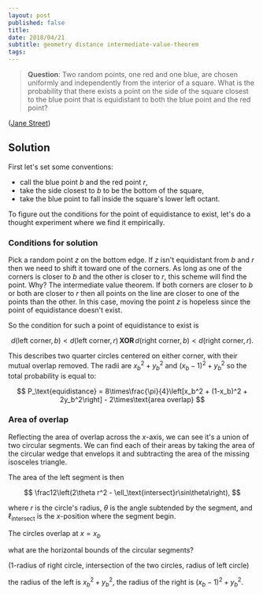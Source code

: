 ```yaml
---
layout: post
published: false
title: 
date: 2018/04/21
subtitle: geometry distance intermediate-value-theorem
tags:
---
```


>**Question**: Two random points, one red and one blue, are chosen uniformly and independently from the interior of a square. What is the probability that there exists a point on the side of the square closest to the blue point that is equidistant to both the blue point and the red point?

<!--more-->

([Jane Street](https://www.janestreet.com/puzzles/beside-the-point-index/))

## Solution

First let's set some conventions:

- call the blue point $b$ and the red point $r$,
- take the side closest to $b$ to be the bottom of the square,
- take the blue point to fall inside the square's lower left octant.

To figure out the conditions for the point of equidistance to exist, let's do a thought experiment where we find it empirically. 

### Conditions for solution

Pick a random point $z$ on the bottom edge. If $z$ isn't equidistant from $b$ and $r$ then we need to shift it toward one of the corners. As long as one of the corners is closer to $b$ and the other is closer to $r$, this scheme will find the point. Why? The intermediate value theorem. If both corners are closer to $b$ or both are closer to $r$ then all points on the line are closer to one of the points than the other. In this case, moving the point $z$ is hopeless since the point of equidistance doesn't exist.

So the condition for such a point of equidistance to exist is 

$$ d(\text{left corner}, b) < d(\text{left corner},r)\, \mathbf{XOR}\,  d(\text{right corner},b) < d(\text{right corner},r). $$

<!-- Putting this to symbols, we get:

$$ x_r^2 + y_r^2 < x_b^2 + y_b^2 \,\,\mathbf{XOR}\,\, (x_r-1)^2 + y_r^2 < (x_b-1)^2 + y_b^2. $$ -->

This describes two quarter circles centered on either corner, with their mutual overlap removed. 
The radii are $x_b^2 + y_b^2$ and $(x_b-1)^2 + y_b^2$ so the total probability is equal to:

$$ P_\text{equidistance} = 8\times\frac{\pi}{4}\left[x_b^2 + (1-x_b)^2 + 2y_b^2\right] - 2\times\text{area overlap} $$

### Area of overlap

Reflecting the area of overlap across the $x$-axis, we can see it's a union of two circular segments. We can find each of their areas by taking the area of the circular wedge that envelops it and subtracting the area of the missing isosceles triangle.

The area of the left segment is then 

$$ \frac12\left(2\theta r^2 - \ell_\text{intersect}r\sin\theta\right), $$ 

where $r$ is the circle's radius, $\theta$ is the angle subtended by the segment, and $\ell_\text{intersect}$ is the $x$-position where the segment begin.

The circles overlap at $x = x_b$

what are the horizontal bounds of the circular segments?

(1-radius of right circle, intersection of the two circles, radius of left circle)

the radius of the left is $x_b^2+y_b^2$, the radius of the right is $(x_b - 1)^2 + y_b^2$.




<br>
